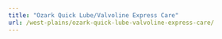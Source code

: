 ```yaml
---
title: "Ozark Quick Lube/Valvoline Express Care"
url: /west-plains/ozark-quick-lube-valvoline-express-care/
---
```

